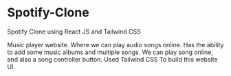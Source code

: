 # Spotify-Clone
Spotify Clone using React JS and Tailwind CSS

Music player website.
Where we can play audio songs online.
Has the ability to add some music albums and multiple songs.
We can play song online, and also a song controller button. 
Used Tailwind CSS To build this website UI.



